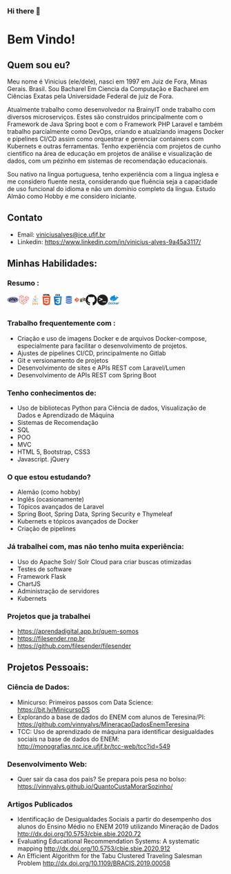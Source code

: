 ### Hi there 👋
# Bem Vindo! 

## Quem sou eu? 

Meu nome é Vinicius (ele/dele), nasci em 1997 em Juiz de Fora, Minas Gerais. Brasil. Sou Bacharel Em Ciencia da Computação e Bacharel em Ciências Exatas pela Universidade Federal de juiz de Fora.

Atualmente trabalho como desenvolvedor na BrainyIT onde trabalho com diversos microserviços. Estes são construídos principalmente com o Framework de Java Spring boot e com o Framework PHP Laravel e também trabalho parcialmente como DevOps, criando e atualziando imagens Docker e pipelines CI/CD assim como orquestrar e gerenciar containers com Kubernets e outras ferramentas.  Tenho experiência com projetos de cunho cientifico na área de educação em projetos de análise e visualização de dados, com um pézinho em sistemas de recomendação educacionais.

Sou nativo na língua portuguesa, tenho experiência com a língua inglesa e me considero fluente nesta, considerando que fluência seja a capacidade de uso funcional do idioma e não um domínio completo da língua. Estudo Almão como Hobby e me considero iniciante.

## Contato

  * Email: viniciusalves@ice.ufjf.br
  * Linkedin: https://www.linkedin.com/in/vinicius-alves-9a45a3117/


## Minhas Habilidades:

### Resumo :

<img align="left" alt="php" width="26px" src="https://raw.githubusercontent.com/github/explore/80688e429a7d4ef2fca1e82350fe8e3517d3494d/topics/php/php.png" />
<img align="left" alt="laravel" width="26px" src="https://raw.githubusercontent.com/github/explore/80688e429a7d4ef2fca1e82350fe8e3517d3494d/topics/laravel/laravel.png" />
<img align="left" alt="java" width="26px" src="https://raw.githubusercontent.com/github/explore/80688e429a7d4ef2fca1e82350fe8e3517d3494d/topics/java/java.png" />
<img align="left" alt="HTML5" width="26px" src="https://raw.githubusercontent.com/github/explore/80688e429a7d4ef2fca1e82350fe8e3517d3494d/topics/html/html.png" />
<img align="left" alt="CSS3" width="26px" src="https://raw.githubusercontent.com/github/explore/80688e429a7d4ef2fca1e82350fe8e3517d3494d/topics/css/css.png" />
<img align="left" alt="SQL" width="26px" src="https://raw.githubusercontent.com/github/explore/80688e429a7d4ef2fca1e82350fe8e3517d3494d/topics/sql/sql.png" />
<img align="left" alt="Git" width="26px" src="https://raw.githubusercontent.com/github/explore/80688e429a7d4ef2fca1e82350fe8e3517d3494d/topics/git/git.png" />
<img align="left" alt="GitHub" width="26px" src="https://raw.githubusercontent.com/github/explore/78df643247d429f6cc873026c0622819ad797942/topics/github/github.png" />
<img align="left" alt="Terminal" width="26px" src="https://raw.githubusercontent.com/github/explore/80688e429a7d4ef2fca1e82350fe8e3517d3494d/topics/terminal/terminal.png" />
<img align="left" alt="Docker" width="26px" src="https://raw.githubusercontent.com/github/explore/80688e429a7d4ef2fca1e82350fe8e3517d3494d/topics/docker/docker.png" />

<br />
<br />

### Trabalho frequentemente com :
 * Criação e uso de imagens Docker e de arquivos Docker-compose, especialmente para facilitar o desenvolvimento de projetos.
 * Ajustes de pipelines CI/CD, principalmente no Gitlab
 * Git e versionamento de projetos
 * Desenvolvimento de sites e APIs REST com Laravel/Lumen
 * Desenvolvimento de APIs REST com Spring Boot
    
### Tenho conhecimentos de:
 * Uso de bibliotecas Python para Ciência de dados, Visualização de Dados e Aprendizado de Máquina
 * Sistemas de Recomendação
 * SQL 
 * POO
 * MVC
 * HTML 5, Bootstrap, CSS3
 * Javascript. jQuery

### O que estou estudando?
 * Alemão (como hobby)
 * Inglês (ocasionamente)
 * Tópicos avançados de Laravel
 * Spring Boot, Spring Data, Spring Security e Thymeleaf 
 * Kubernets e tópicos avançados de Docker
 * Criação de pipelines
        
### Já trabalhei com, mas não tenho muita experiência:
 * Uso do Apache Solr/ Solr Cloud para criar buscas otimizadas
 * Testes de software
 * Framework Flask
 * ChartJS
 * Administração de servidores
 * Kubernets

### Projetos que ja trabalhei 
 * https://aprendadigital.app.br/quem-somos
 * https://filesender.rnp.br
 * https://github.com/filesender/filesender

## Projetos Pessoais:

### Ciência de Dados: 
   * Minicurso: Primeiros passos com Data Science: https://bit.ly/MinicursoDS
   * Explorando a base de dados do ENEM com alunos de Teresina/PI: https://github.com/vinnyalvs/MineracaoDadosEnemTeresina
   * TCC: Uso de aprendizado de máquina para identificar desigualdades sociais na base de dados do ENEM: http://monografias.nrc.ice.ufjf.br/tcc-web/tcc?id=549
     
 ### Desenvolvimento Web: 
  * Quer sair da casa dos pais? Se prepara pois pesa no bolso: https://vinnyalvs.github.io/QuantoCustaMorarSozinho/
     
### Artigos Publicados     
   * Identificação de Desigualdades Sociais a partir do desempenho dos alunos do Ensino Médio no ENEM 2019 utilizando Mineração de Dados http://dx.doi.org/10.5753/cbie.sbie.2020.72 
   * Evaluating Educational Recommendation Systems: A systematic mapping http://dx.doi.org/10.5753/cbie.sbie.2020.912
   * An Efficient Algorithm for the Tabu Clustered Traveling Salesman Problem http://dx.doi.org/10.1109/BRACIS.2019.00058



<!--
**vinnyalvs/vinnyalvs** is a ✨ _special_ ✨ repository because its `README.md` (this file) appears on your GitHub profile.

Here are some ideas to get you started:

- 🔭 I’m currently working on ...
- 🌱 I’m currently learning ...
- 👯 I’m looking to collaborate on ...
- 🤔 I’m looking for help with ...
- 💬 Ask me about ...
- 📫 How to reach me: ...
- 😄 Pronouns: ...
- ⚡ Fun fact: ...
-->
